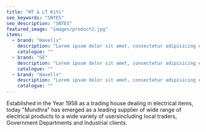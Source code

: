 ```yaml
---
title: "HT & LT Kits"
seo_keywords: "SNTES"
seo_description: "SNTES"
featured_image: "images/product2.jpg"
items:
  - brand: "Havells"
    description: "Lorem ipsum dolor sit amet, consectetur adipisicing elit. Accusamus, quae. Vero ea, blanditiis illum id. Libero eveniet explicabo nihil, maiores nisi ratione commodi vel natus dolorum laborum cum, praesentium quod."
    catalogue: ""
  - brand: "GE"
    description: "Lorem ipsum dolor sit amet, consectetur adipisicing elit. Ipsam, illum."
    catalogue: ""
  - brand: "Havells"
    description: "Lorem ipsum dolor sit amet, consectetur adipisicing elit. Ipsam, illum."
    catalogue: ""    
---
```


Established in the Year 1958 as a trading house dealing in electrical items, today "Mundhra" has emerged as a leading supplier of wide range of electrical products to a wide variety of usersincluding local traders, Government Departments and Industrial clients.